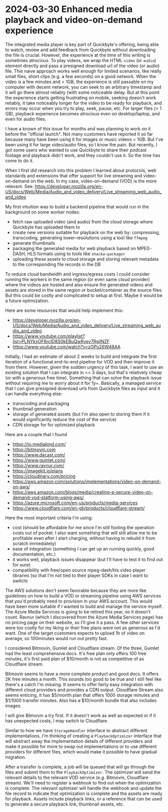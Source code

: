 # 2024-03-30 Enhanced media playback and video-on-demand experience

The integrated media player is key part of Quickbyte's offering, being able to watch, review and add feedback from Quickbyte without downloading the file is crucial. However, the experience at the time of this writing is sometimes atrocious. To play videos, we wrap the HTML `video` (or `audio`) element directly and pass a presigned download url of the video (or audio) file. This naive approach works well enough for limited scenarios, like really small files, short clips (e.g. a few seconds) on a good network. When the video is a few minutes and < 1GB, the experience is still passable on my computer with decent network, you can seek to an arbitrary timestamp and it will go there almost reliably (with some noticeable delay. But at this point the experience starts getting frustrating on mobile, seeking doesn't work reliably, it take noticeably longer for the video to be ready for playback, and errors may occur when you try to play, seek, pause, etc. For larger files (> 1 GB), playback experience becomes atrocious even on desktop/laptop, and even for audio files.

I have a known of this issue for months and was planning to work on it before the "official launch". Not many customers have reported it so far because many have been using it for images or music videos < 1GB. But I've been using it for large video/audio files, so I know the pain. But recently, I got some users who wanted to use Quickbyte to share their podcast footage and playback didn't work, and they couldn't use it. So the time has come to do it.

When I first did research into this problem I learned about protocols, web standards and extensions that offer support for live streaming and video-on-demand on the web. In my case, video-on-demand (VOD) is the more relevant. See: https://developer.mozilla.org/en-US/docs/Web/Media/Audio_and_video_delivery/Live_streaming_web_audio_and_video

My first intuition was to build a backend pipeline that would run in the background on some worker nodes:
- fetch raw uploaded video (and audio) from the cloud storage where Quickbyte has uploaded them to
- create new versions suitable for playback on the web by: compressing, transcoding, generating lower-resolutions using a tool like `ffmpeg`
- generate thumbnails
- packaging the generated media for web playback based on MPEG-DASH, HLS formats using to tools like `shacka-packager`
- uploading these assets to cloud storage and storing relevant metadata to the corresponding file records in the DB

To reduce cloud bandwidth and ingress/egress costs I could consider running the workers in the same region (or even same cloud provider) where the videos are hosted and also ensure the generated videos and assets are stored in the same region or bucket/container as the source files. But this could be costly and complicated to setup at first. Maybe it would be a future optimization.

Here are some resources that would help implement this:
- https://developer.mozilla.org/en-US/docs/Web/Media/Audio_and_video_delivery/Live_streaming_web_audio_and_video
- https://www.youtube.com/playlist?list=PLNYkxOF6rcID8S0kEBuQwRyev7RgilNZF
- https://www.youtube.com/watch?v=zOPu26W48AA

Initially, I had an estimate of about 2 weeks to build and integrate the first iteration of a functional end-to-end pipeline for VOD and then improve it from there. However, given the sudden urgency of this task, I want to use an existing solution that I can integrate in <= 3 days, but that's relatively cheap (or with a generous free time). Something that can solve the playback issue without requiring me to worry about it for 1y+. Basically, a managed service that I can give presigned download urls from Quickbyte files as input and it can handle everything else:
- transcoding and packaging
- thumbnail generation
- storage of generated assets (but I'm also open to storing them if it would significantly reduce the cost of the service)
- CDN storage for for optimized playback

Here are a couple that I found

- https://io.mediakind.com/
- https://bitmovin.com
- https://www.dacast.com/
- https://www.gumlet.com/
- https://www.ravnur.com/
- https://imagekit.io/plans
- https://cloudinary.com/pricing
- https://aws.amazon.com/solutions/implementations/video-on-demand-on-aws/
- https://aws.amazon.com/blogs/media/creating-a-secure-video-on-demand-vod-platform-using-aws/
- https://azure.microsoft.com/en-us/products/media-services
- https://www.cloudflare.com/en-gb/products/cloudflare-stream/

Here the most important criteria I'm using:
- cost (should be affordable for me since I'm still footing the operation costs out of pocket. I also want something that will still allow me to be profitable even after I start charging, without having to rebuild it from scratch immediately)
- ease of integration (something I can get up an running quickly, good documentation, etc.)
- it works well, playback issues disappear (but I'll have to test it to find out for sure)
- compatibility with free/open source mpeg-dash/hls video player libraries (so that I'm not tied to their player SDKs in case I want to switch)

The AWS solutions don't seem favorable because they are more like guidelines on how to build a VOD or streaming pipeline using AWS services that you'd probably need to provision in your AWS account. This would have been more suitable if I wanted to build and manage the service myself. The Azure Media Services is going to be retired this year, so it doesn't count. Ravnur (which I discovered from the Azure Media Services page) has no pricing page on their website, so I'll give it a pass. A few other services were too costly for my liking or their free plans were not as generous as I'd want. One of the target customers expects to upload 1h of video on average, so 100minutes would run out pretty fast.

I considered Bitmovin, Gumlet and Cloudflare stream. Of the three, Gumlet had the least comprehensive docs. It's free plan only offers 100 free minutes, it's first paid plan of $10/month is not as competitive of as Cloudflare stream.

Bitmovin seems to have a more complete product and good docs. It offers 2K free minutes a month. This sounds too good to be true and I still feel like there's a catch I'm missing. It seems to offer fairly easy integration with different cloud providers and provides a CDN output. Cloudflare Stream also seems enticing, it has $5/month plan that offers 1000 storage minutes and $1/1000 transfer minutes. Also has a $10/month bundle that also includes images.

I will give Bitmovin a try first. If it doesn't work as well as expected or if it has unexpected costs, I may switch to Cloudflare.

Similar to how we have `StorageHandler` interface to abstract different implementations, I'm thinking of creating a `PlaybackOptimizer` interface that will abstract away the implementation details of different providers and make it possible for more to swap out implementations or to use different providers for different files, which would make it possible to have gradual migration.

After a transfer is complete, a job will be queued that will go through the files and submit them to the `PlaybackOptimizer`. The optimizer will send the relevant details to the relevant VOD service (e.g. Bitmovin, Cloudflare stream). We'll need to register a webhook to find out when the optimization is complete. The relevant optimizer will handle the webhook and update the file record to indicate that optimization is complete and the assets are ready for playback. Assets include playback links, or a reference that can be used to generate a secure playback link, thumbnail assets, etc.
